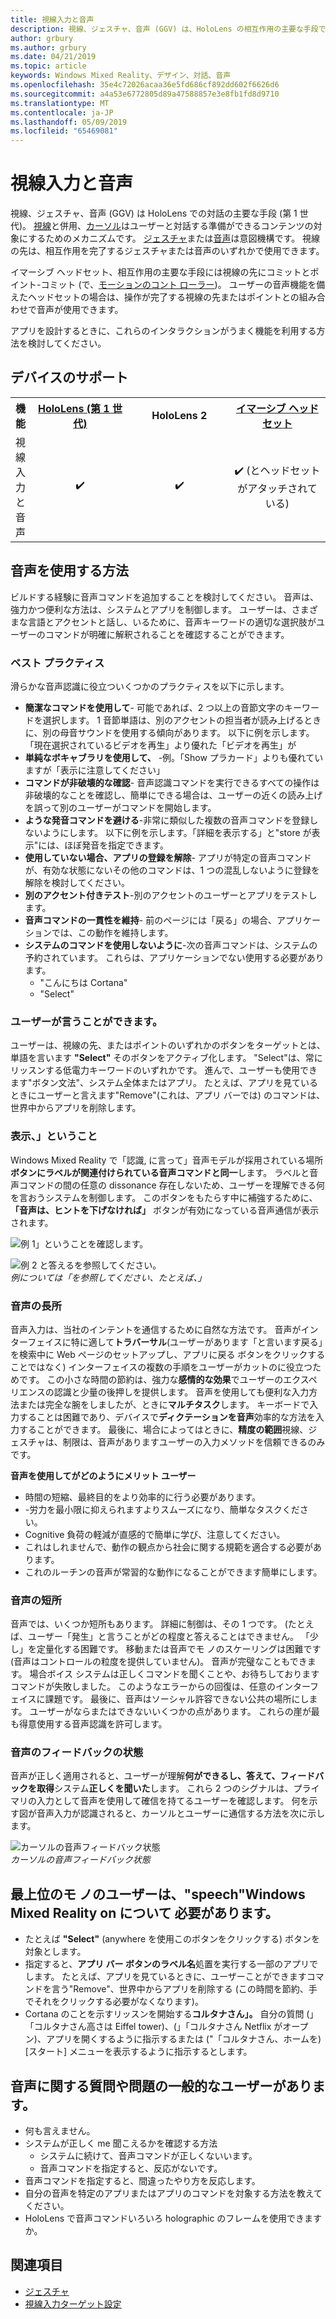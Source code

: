 ```yaml
---
title: 視線入力と音声
description: 視線、ジェスチャ、音声 (GGV) は、HoloLens の相互作用の主要な手段です。 この記事では、音声の設計に思慮深いガイダンスを提供します。
author: grbury
ms.author: grbury
ms.date: 04/21/2019
ms.topic: article
keywords: Windows Mixed Reality、デザイン、対話、音声
ms.openlocfilehash: 35e4c72026acaa36e5fd686cf892dd602f6626d6
ms.sourcegitcommit: a4a53e6772805d89a47588857e3e8fb1fd8d9710
ms.translationtype: MT
ms.contentlocale: ja-JP
ms.lasthandoff: 05/09/2019
ms.locfileid: "65469081"
---
```

# <a name="gaze-and-voice"></a>視線入力と音声

視線、ジェスチャ、音声 (GGV) は HoloLens での対話の主要な手段 (第 1 世代)。 [視線](gaze.md)と併用、[カーソル](cursors.md)はユーザーと対話する準備ができるコンテンツの対象にするためのメカニズムです。 [ジェスチャ](gestures.md)または[音声](voice-input.md)は意図機構です。 視線の先は、相互作用を完了するジェスチャまたは音声のいずれかで使用できます。

イマーシブ ヘッドセット、相互作用の主要な手段には視線の先にコミットとポイント-コミット (で、[モーションのコント ローラー](motion-controllers.md))。 ユーザーの音声機能を備えたヘッドセットの場合は、操作が完了する視線の先またはポイントとの組み合わせで音声が使用できます。

アプリを設計するときに、これらのインタラクションがうまく機能を利用する方法を検討してください。

## <a name="device-support"></a>デバイスのサポート

<table>
<tr>
<th>機能</th><th style="width:150px"> <a href="hololens-hardware-details.md">HoloLens (第 1 世代)</a></th><th style="width:150px">HoloLens 2</th><th style="width:150px"> <a href="immersive-headset-hardware-details.md">イマーシブ ヘッドセット</a></th>
</tr><tr>
<td>視線入力と音声</td><td style="text-align: center;"> ✔️</td><td style="text-align: center;"> ✔️</td><td style="text-align: center;"> ✔️ (とヘッドセットがアタッチされている)</td>
</tr>
</table>



## <a name="how-to-use-voice"></a>音声を使用する方法

ビルドする経験に音声コマンドを追加することを検討してください。 音声は、強力かつ便利な方法は、システムとアプリを制御します。 ユーザーは、さまざまな言語とアクセントと話し、いるために、音声キーワードの適切な選択肢がユーザーのコマンドが明確に解釈されることを確認することができます。

### <a name="best-practices"></a>ベスト プラクティス

滑らかな音声認識に役立ついくつかのプラクティスを以下に示します。
* **簡潔なコマンドを使用して**- 可能であれば、2 つ以上の音節文字のキーワードを選択します。 1 音節単語は、別のアクセントの担当者が読み上げるときに、別の母音サウンドを使用する傾向があります。 以下に例を示します。「現在選択されているビデオを再生」より優れた「ビデオを再生」が
* **単純なボキャブラリを使用して、** -例。「Show プラカード」よりも優れていますが「表示に注意してください」
* **コマンドが非破壊的な確認**- 音声認識コマンドを実行できるすべての操作は非破壊的なことを確認し、簡単にできる場合は、ユーザーの近くの読み上げを誤って別のユーザーがコマンドを開始します。
* **ような発音コマンドを避ける**-非常に類似した複数の音声コマンドを登録しないようにします。 以下に例を示します。「詳細を表示する」と"store が表示"には、ほぼ発音を指定できます。
* **使用していない場合、アプリの登録を解除**- アプリが特定の音声コマンドが、有効な状態にないその他のコマンドは、1 つの混乱しないように登録を解除を検討してください。
* **別のアクセント付きテスト**-別のアクセントのユーザーとアプリをテストします。
* **音声コマンドの一貫性を維持**- 前のページには「戻る」の場合、アプリケーションでは、この動作を維持します。
* **システムのコマンドを使用しないように**-次の音声コマンドは、システムの予約されています。 これらは、アプリケーションでない使用する必要があります。
   * "こんにちは Cortana"
   * "Select"

### <a name="what-users-can-say"></a>ユーザーが言うことができます。

ユーザーは、視線の先、またはポイントのいずれかのボタンをターゲットとは、単語を言います **"Select"** そのボタンをアクティブ化します。 "Select"は、常にリッスンする低電力キーワードのいずれかです。 進んで、ユーザーも使用できます"ボタン文法"、システム全体またはアプリ。 たとえば、アプリを見ているときにユーザーと言えます"Remove"(これは、アプリ バーでは) のコマンドは、世界中からアプリを削除します。

### <a name="see-it-say-it"></a>表示、」ということ

Windows Mixed Reality で「認識, に言って」音声モデルが採用されている場所**ボタンにラベルが関連付けられている音声コマンドと同一**します。 ラベルと音声コマンドの間の任意の dissonance 存在しないため、ユーザーを理解できる何を言おうシステムを制御します。 このボタンをもたらす中に補強するために、 **「音声は、ヒントを下げなければ」** ボタンが有効になっている音声通信が表示されます。

![例 1」ということを確認します。](images/voice-seeitsayit1-640px.jpg)

![例 2 と答えるを参照してください。](images/voice-seeitsayit2-640px.jpg)<br>
*例については「を参照してください、たとえば、」*

### <a name="voices-strengths"></a>音声の長所

音声入力は、当社のインテントを通信するために自然な方法です。 音声がインターフェイスに特に適して**トラバーサル**(ユーザーがあります「と言います戻る」を検索中に Web ページのセットアップし、アプリに戻る ボタンをクリックすることではなく) インターフェイスの複数の手順をユーザーがカットのに役立つためです。 この小さな時間の節約は、強力な**感情的な効果**でユーザーのエクスペリエンスの認識と少量の後押しを提供します。 音声を使用しても便利な入力方法または完全な腕をしましたが、ときに**マルチタスク**します。 キーボードで入力することは困難であり、デバイスで**ディクテーションを音声**効率的な方法を入力することができます。 最後に、場合によってはときに、**精度の範囲**視線、ジェスチャは、制限は、音声がありますユーザーの入力メソッドを信頼できるのみです。

**音声を使用してがどのようにメリット ユーザー**
* 時間の短縮、最終目的をより効率的に行う必要があります。
* -労力を最小限に抑えられますよりスムーズになり、簡単なタスクください。
* Cognitive 負荷の軽減が直感的で簡単に学び、注意してください。
* これはしれませんで、動作の観点から社会に関する規範を適合する必要があります。
* これのルーチンの音声が常習的な動作になることができます簡単にします。

### <a name="voices-weaknesses"></a>音声の短所

音声では、いくつか短所もあります。 詳細に制御は、その 1 つです。 (たとえば、ユーザー「発生」と言うことがどの程度と答えることはできません。 「少し」を定量化する困難です。 移動または音声でモ ノのスケーリングは困難です (音声はコントロールの粒度を提供していません)。 音声が完璧なこともできます。 場合ボイス システムは正しくコマンドを聞くことや、お待ちしておりますコマンドが失敗しました。 このようなエラーからの回復は、任意のインターフェイスに課題です。 最後に、音声はソーシャル許容できない公共の場所にします。 ユーザーがならまたはできないいくつかの点があります。 これらの崖が最も得意使用する音声認識を許可します。

### <a name="voice-feedback-states"></a>音声のフィードバックの状態

音声が正しく適用されると、ユーザーが理解**何ができるし、答えて、フィードバックを取得**システム**正しくを聞いた**します。 これら 2 つのシグナルは、プライマリの入力として音声を使用して確信を持てるユーザーを確認します。 何を示す図が音声入力が認識されると、カーソルとユーザーに通信する方法を次に示します。

![カーソルの音声フィードバック状態](images/voicefeedbackstates.png)<br>
*カーソルの音声フィードバック状態*

## <a name="top-things-users-should-know-about-speech-on-windows-mixed-reality"></a>最上位のモ ノのユーザーは、"speech"Windows Mixed Reality on について 必要があります。
* たとえば **"Select"** (anywhere を使用このボタンをクリックする) ボタンを対象とします。
* 指定すると、**アプリ バー ボタンのラベル名**処置を実行する一部のアプリでします。 たとえば、アプリを見ているときに、ユーザーことができますコマンドを言う"Remove"、世界中からアプリを削除する (この時間を節約、手でそれをクリックする必要がなくなります)。
* Cortana のことを示すリッスンを開始する**コルタナさん」。** 自分の質問 (」「コルタナさん高さは Eiffel tower)、(」「コルタナさん Netflix がオープン)、アプリを開くするように指示するまたは ("「コルタナさん、ホームを) [スタート] メニューを表示するように指示するとします。

## <a name="common-questions-and-concerns-users-have-about-voice"></a>音声に関する質問や問題の一般的なユーザーがあります。
* 何も言えません。
* システムが正しく me 聞こえるかを確認する方法
   * システムに続けて、音声コマンドが正しくないいます。
   * 音声コマンドを指定すると、反応がないです。
* 音声コマンドを指定すると、間違ったやり方を反応します。
* 自分の音声を特定のアプリまたはアプリのコマンドを対象する方法を教えてください。
* HoloLens で音声コマンドいろいろ holographic のフレームを使用できますか。

## <a name="see-also"></a>関連項目
* [ジェスチャ](gestures.md)
* [視線入力ターゲット設定](gaze-targeting.md)
